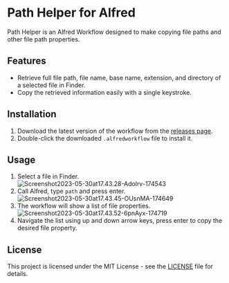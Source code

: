 # Path Helper for Alfred

Path Helper is an Alfred Workflow designed to make copying file paths and other file path properties.

## Features

- Retrieve full file path, file name, base name, extension, and directory of a selected file in Finder.
- Copy the retrieved information easily with a single keystroke.

## Installation

1. Download the latest version of the workflow from the [releases page](https://github.com/kuankuan0000/alfred-path-helper-workflow/releases).
2. Double-click the downloaded `.alfredworkflow` file to install it.

## Usage

1. Select a file in Finder. ![Screenshot2023-05-30at17.43.28-Adolrv-174543](https://raw.githubusercontent.com/kuankuan0000/oss/main/uPic/2023/05/30/Screenshot%202023-05-30%20at%2017.43.28-Adolrv-174543.png)
2. Call Alfred, type `path` and press enter. ![Screenshot2023-05-30at17.43.45-OUsnMA-174649](https://raw.githubusercontent.com/kuankuan0000/oss/main/uPic/2023/05/30/Screenshot%202023-05-30%20at%2017.43.45-OUsnMA-174649.png)
3. The workflow will show a list of file properties. ![Screenshot2023-05-30at17.43.52-6pnAyx-174719](https://raw.githubusercontent.com/kuankuan0000/oss/main/uPic/2023/05/30/Screenshot%202023-05-30%20at%2017.43.52-6pnAyx-174719.png)
4. Navigate the list using up and down arrow keys, press enter to copy the desired file property.

## License

This project is licensed under the MIT License - see the [LICENSE](LICENSE) file for details.
